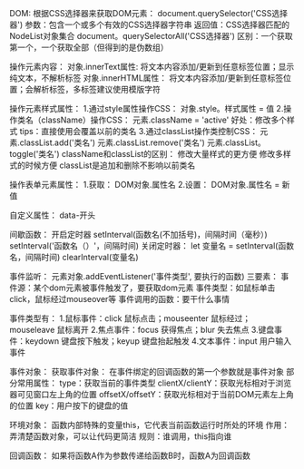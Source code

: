 DOM:
根据CSS选择器来获取DOM元素：
document.querySelector('CSS选择器')
参数：包含一个或多个有效的CSS选择器字符串
返回值：CSS选择器匹配的NodeList对象集合
document。querySelectorAll('CSS选择器')
区别：一个获取第一个，一个获取全部（但得到的是伪数组）

操作元素内容：
对象.innerText属性:
将文本内容添加/更新到任意标签位置；显示纯文本，不解析标签
对象.innerHTML属性：
将文本内容添加/更新到任意标签位置；会解析标签，多标签建议使用模版字符

操作元素样式属性：
1.通过style属性操作CSS：
对象.style。样式属性 = 值
2.操作类名（className）操作CSS：
元素.className = 'active'
好处：修改多个样式
tips：直接使用会覆盖以前的类名
3.通过classList操作类控制CSS：
元素.classList.add('类名')
元素.classList.remove('类名')
元素.classList。toggle('类名')
className和classList的区别：
修改大量样式的更方便
修改多样式的时候方便
classList是追加和删除不影响以前类名

操作表单元素属性：
1.获取：
DOM对象.属性名
2.设置：
DOM对象.属性名 = 新值

自定义属性：
data-开头

间歇函数：
开启定时器
setInterval(函数名(不加括号)，间隔时间（毫秒）)
setInterval('函数名（）'，间隔时间)
关闭定时器：
let 变量名 = setInterval(函数名，间隔时间)
clearInterval(变量名)

事件监听：
元素对象.addEventListener('事件类型', 要执行的函数)
三要素：
事件源：某个dom元素被事件触发了，要获取dom元素
事件类型：如鼠标单击click，鼠标经过mouseover等
事件调用的函数：要干什么事情

事件类型有：
1.鼠标事件：click 鼠标点击；mouseenter 鼠标经过；mouseleave 鼠标离开
2.焦点事件：focus 获得焦点；blur 失去焦点
3.键盘事件：keydown 键盘按下触发；keyup 键盘抬起触发
4.文本事件：input 用户输入事件

事件对象：
获取事件对象：
在事件绑定的回调函数的第一个参数就是事件对象
部分常用属性：
type：获取当前的事件类型
clientX/clientY：获取光标相对于浏览器可见窗口左上角的位置
offsetX/offsetY：获取光标相对于当前DOM元素左上角的位置
key：用户按下的键盘的值

环境对象：
函数内部特殊的变量this，它代表当前函数运行时所处的环境
作用：弄清楚函数对象，可以让代码更简洁
规则：谁调用，this指向谁

回调函数：
如果将函数A作为参数传递给函数B时，函数A为回调函数
